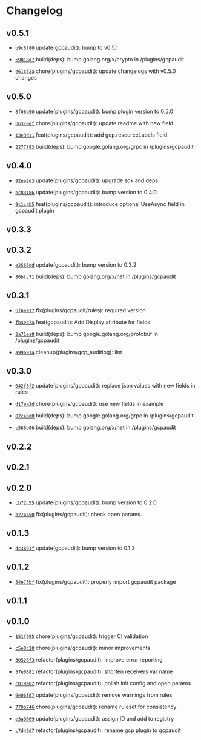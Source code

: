 # Changelog

## v0.5.1

* [`b9c5f80`](https://github.com/falcosecurity/plugins/commit/b9c5f803) update(gcpaudit): bump to v0.5.1

* [`59018d7`](https://github.com/falcosecurity/plugins/commit/59018d70) build(deps): bump golang.org/x/crypto in /plugins/gcpaudit

* [`e61c52a`](https://github.com/falcosecurity/plugins/commit/e61c52a3) chore(plugins/gcpaudit): update changelogs with v0.5.0 changes


## v0.5.0

* [`8f06b50`](https://github.com/falcosecurity/plugins/commit/8f06b508) update(plugins/gcpaudit): bump plugin version to 0.5.0

* [`b63c0ef`](https://github.com/falcosecurity/plugins/commit/b63c0efc) chore(plugins/gcpaudit): update readme with new field

* [`13e3d11`](https://github.com/falcosecurity/plugins/commit/13e3d11a) feat(plugins/gcpaudit): add gcp.resourceLabels field

* [`2277f83`](https://github.com/falcosecurity/plugins/commit/2277f83d) build(deps): bump google.golang.org/grpc in /plugins/gcpaudit


## v0.4.0

* [`92ee2d3`](https://github.com/falcosecurity/plugins/commit/92ee2d33) update(plugins/gcpaudit): upgrade sdk and deps

* [`bc83186`](https://github.com/falcosecurity/plugins/commit/bc831863) update(plugins/gcpaudit): bump version to 0.4.0

* [`9c1cab5`](https://github.com/falcosecurity/plugins/commit/9c1cab5a) feat(plugins/gcpaudit): introduce optional UseAsync field in gcpaudit plugin


## v0.3.3


## v0.3.2

* [`e2565ed`](https://github.com/falcosecurity/plugins/commit/e2565ed2) update(gcpaudit): bump version to 0.3.2

* [`80bfc71`](https://github.com/falcosecurity/plugins/commit/80bfc71e) build(deps): bump golang.org/x/net in /plugins/gcpaudit


## v0.3.1

* [`bf6e917`](https://github.com/falcosecurity/plugins/commit/bf6e917f) fix(plugins/gcpaudit/rules): required version

* [`fb4eb7a`](https://github.com/falcosecurity/plugins/commit/fb4eb7a5) feat(gcpaudit): Add Display attribute for fields

* [`2a71ea8`](https://github.com/falcosecurity/plugins/commit/2a71ea86) build(deps): bump google.golang.org/protobuf in /plugins/gcpaudit

* [`a99691a`](https://github.com/falcosecurity/plugins/commit/a99691aa) cleanup(plugins/gcp_auditlog): lint


## v0.3.0

* [`042f3f2`](https://github.com/falcosecurity/plugins/commit/042f3f28) update(plugins/gcpaudit): replace json values with new fields in rules

* [`d17ea2d`](https://github.com/falcosecurity/plugins/commit/d17ea2d5) chore(plugins/gcpaudit): use new fields in example

* [`87ca5d0`](https://github.com/falcosecurity/plugins/commit/87ca5d0e) build(deps): bump google.golang.org/grpc in /plugins/gcpaudit

* [`c588b06`](https://github.com/falcosecurity/plugins/commit/c588b064) build(deps): bump golang.org/x/net in /plugins/gcpaudit


## v0.2.2


## v0.2.1


## v0.2.0

* [`cb72c55`](https://github.com/falcosecurity/plugins/commit/cb72c559) update(plugins/gcpaudit): bump version to 0.2.0

* [`b274350`](https://github.com/falcosecurity/plugins/commit/b2743509) fix(plugins/gcpaudit): check open params.


## v0.1.3

* [`dc3891f`](https://github.com/falcosecurity/plugins/commit/dc3891f6) update(gcpaudit): bump version to 0.1.3


## v0.1.2

* [`54e75bf`](https://github.com/falcosecurity/plugins/commit/54e75bf3) fix(plugins/gcpaudit): properly import gcpaudit package


## v0.1.1


## v0.1.0

* [`151f995`](https://github.com/falcosecurity/plugins/commit/151f995c) chore(plugins/gcpaudit): trigger CI validation

* [`c5e0c28`](https://github.com/falcosecurity/plugins/commit/c5e0c285) chore(plugins/gcpaudit): minor improvements

* [`30526f3`](https://github.com/falcosecurity/plugins/commit/30526f31) refactor(plugins/gcpaudit): improve error reporting

* [`57e0881`](https://github.com/falcosecurity/plugins/commit/57e0881b) refactor(plugins/gcpaudit): shorten receivers var name

* [`c019a02`](https://github.com/falcosecurity/plugins/commit/c019a02f) refactor(plugins/gcpaudit): polish init config and open params

* [`9e06fd7`](https://github.com/falcosecurity/plugins/commit/9e06fd77) update(plugins/gcpaudit): remove warnings from rules

* [`779b746`](https://github.com/falcosecurity/plugins/commit/779b746f) chore(plugins/gcpaudit): rename ruleset for consistency

* [`e3a8669`](https://github.com/falcosecurity/plugins/commit/e3a86691) update(plugins/gcpaudit): assign ID and add to registry

* [`c7d49d7`](https://github.com/falcosecurity/plugins/commit/c7d49d7d) refactor(plugins/gcpaudit): rename gcp plugin to gcpaudit


